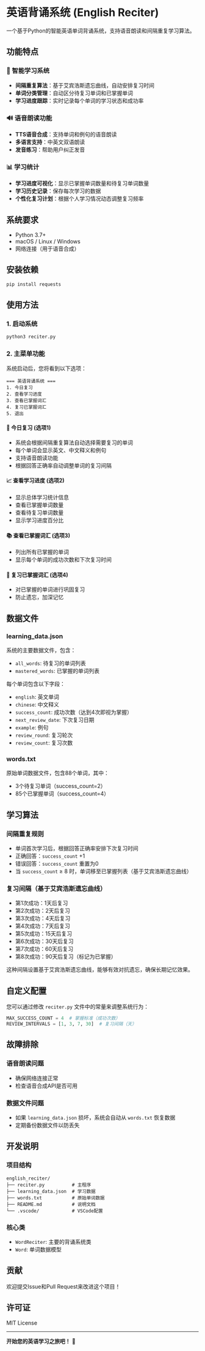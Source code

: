 # 英语背诵系统 (English Reciter)

一个基于Python的智能英语单词背诵系统，支持语音朗读和间隔重复学习算法。

## 功能特点

### 🎯 智能学习系统
- **间隔重复算法**：基于艾宾浩斯遗忘曲线，自动安排复习时间
- **单词分类管理**：自动区分待复习单词和已掌握单词
- **学习进度跟踪**：实时记录每个单词的学习状态和成功率

### 🔊 语音朗读功能
- **TTS语音合成**：支持单词和例句的语音朗读
- **多语言支持**：中英文双语朗读
- **发音练习**：帮助用户纠正发音

### 📊 学习统计
- **学习进度可视化**：显示已掌握单词数量和待复习单词数量
- **学习历史记录**：保存每次学习的数据
- **个性化复习计划**：根据个人学习情况动态调整复习频率

## 系统要求

- Python 3.7+
- macOS / Linux / Windows
- 网络连接（用于语音合成）

## 安装依赖

```bash
pip install requests
```

## 使用方法

### 1. 启动系统
```bash
python3 reciter.py
```

### 2. 主菜单功能

系统启动后，您将看到以下选项：

```
=== 英语背诵系统 ===
1. 今日复习
2. 查看学习进度
3. 查看已掌握词汇
4. 复习已掌握词汇
5. 退出
```

#### 📖 今日复习 (选项1)
- 系统会根据间隔重复算法自动选择需要复习的单词
- 每个单词会显示英文、中文释义和例句
- 支持语音朗读功能
- 根据回答正确率自动调整单词的复习间隔

#### 📈 查看学习进度 (选项2)
- 显示总体学习统计信息
- 查看已掌握单词数量
- 查看待复习单词数量
- 显示学习进度百分比

#### 📚 查看已掌握词汇 (选项3)
- 列出所有已掌握的单词
- 显示每个单词的成功次数和下次复习时间

#### 🔄 复习已掌握词汇 (选项4)
- 对已掌握的单词进行巩固复习
- 防止遗忘，加深记忆

## 数据文件

### learning_data.json
系统的主要数据文件，包含：
- `all_words`: 待复习的单词列表
- `mastered_words`: 已掌握的单词列表

每个单词包含以下字段：
- `english`: 英文单词
- `chinese`: 中文释义
- `success_count`: 成功次数（达到4次即视为掌握）
- `next_review_date`: 下次复习日期
- `example`: 例句
- `review_round`: 复习轮次
- `review_count`: 复习次数

### words.txt
原始单词数据文件，包含88个单词，其中：
- 3个待复习单词（success_count=2）
- 85个已掌握单词（success_count=4）

## 学习算法

### 间隔重复规则
- 单词首次学习后，根据回答正确率安排下次复习时间
- 正确回答：`success_count` +1
- 错误回答：`success_count` 重置为0
- 当 `success_count` ≥ 8 时，单词移至已掌握列表（基于艾宾浩斯遗忘曲线）

### 复习间隔（基于艾宾浩斯遗忘曲线）
- 第1次成功：1天后复习
- 第2次成功：2天后复习  
- 第3次成功：4天后复习
- 第4次成功：7天后复习
- 第5次成功：15天后复习
- 第6次成功：30天后复习
- 第7次成功：60天后复习
- 第8次成功：90天后复习（标记为已掌握）

这种间隔设置基于艾宾浩斯遗忘曲线，能够有效对抗遗忘，确保长期记忆效果。

## 自定义配置

您可以通过修改 `reciter.py` 文件中的常量来调整系统行为：

```python
MAX_SUCCESS_COUNT = 4  # 掌握标准（成功次数）
REVIEW_INTERVALS = [1, 3, 7, 30]  # 复习间隔（天）
```

## 故障排除

### 语音朗读问题
- 确保网络连接正常
- 检查语音合成API是否可用

### 数据文件问题
- 如果 `learning_data.json` 损坏，系统会自动从 `words.txt` 恢复数据
- 定期备份数据文件以防丢失

## 开发说明

### 项目结构
```
english_reciter/
├── reciter.py          # 主程序
├── learning_data.json  # 学习数据
├── words.txt           # 原始单词数据
├── README.md           # 说明文档
└── .vscode/            # VSCode配置
```

### 核心类
- `WordReciter`: 主要的背诵系统类
- `Word`: 单词数据模型

## 贡献

欢迎提交Issue和Pull Request来改进这个项目！

## 许可证

MIT License

---

**开始您的英语学习之旅吧！** 🚀